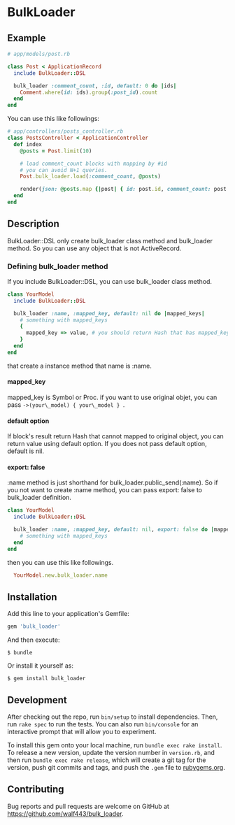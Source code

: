 # BulkLoader

## Example

```ruby
# app/models/post.rb

class Post < ApplicationRecord
  include BulkLoader::DSL

  bulk_loader :comment_count, :id, default: 0 do |ids|
    Comment.where(id: ids).group(:post_id).count
  end
end

```

You can use this like followings:

```ruby
# app/controllers/posts_controller.rb
class PostsController < ApplicationController
  def index
    @posts = Post.limit(10)

    # load comment_count blocks with mapping by #id
    # you can avoid N+1 queries.
    Post.bulk_loader.load(:comment_count, @posts)

    render(json: @posts.map {|post| { id: post.id, comment_count: post.comment_count } })
  end
end
```

## Description

BulkLoader::DSL only create bulk\_loader class method and bulk\_loader method.
So you can use any object that is not ActiveRecord.

### Defining bulk\_loader method

If you include BulkLoader::DSL, you can use bulk\_loader class method.

```ruby
class YourModel
  include BulkLoader::DSL

  bulk_loader :name, :mapped_key, default: nil do |mapped_keys|
    # something with mapped_keys
    {
      mapped_key => value, # you should return Hash that has mapped_key as key.
    }
  end
end
```

that create a instance method that name is :name.

#### mapped\_key

mapped\_key is Symbol or Proc. if you want to use original objet, you can pass `->(your\_model) { your\_model } `.

#### default option

If block's result return Hash that cannot mapped to original object, you can return value using default option.
If you does not pass default option, default is nil.

#### export: false

:name method is just shorthand for bulk\_loader.public\_send(:name). So if you not want to create :name method, you can pass export: false to bulk\_loader definition.

```ruby
class YourModel
  include BulkLoader::DSL

  bulk_loader :name, :mapped_key, default: nil, export: false do |mapped_keys|
    # something with mapped_keys
  end
end
```

then you can use this like followings.

```ruby
  YourModel.new.bulk_loader.name
```

## Installation

Add this line to your application's Gemfile:

```ruby
gem 'bulk_loader'
```

And then execute:

    $ bundle

Or install it yourself as:

    $ gem install bulk_loader

## Development

After checking out the repo, run `bin/setup` to install dependencies. Then, run `rake spec` to run the tests. You can also run `bin/console` for an interactive prompt that will allow you to experiment.

To install this gem onto your local machine, run `bundle exec rake install`. To release a new version, update the version number in `version.rb`, and then run `bundle exec rake release`, which will create a git tag for the version, push git commits and tags, and push the `.gem` file to [rubygems.org](https://rubygems.org).

## Contributing

Bug reports and pull requests are welcome on GitHub at https://github.com/walf443/bulk_loader.
